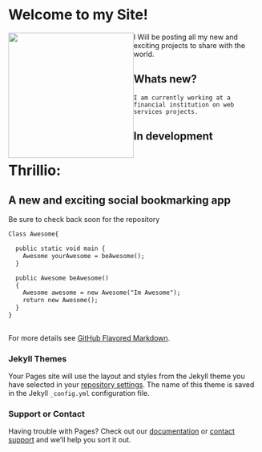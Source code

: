 # Welcome to my Site!


  <img style="float: left;" src="https://octodex.github.com/images/yaktocat.png" width="250" >I Will be posting all my new and exciting projects to share with the world. 





## Whats new?

` I am currently working at a financial institution on web services projects. `

## In development

# Thrillio: 
## A new and exciting social bookmarking app

Be sure to check back soon for the repository

```markdown
Class Awesome{

  public static void main {
    Awesome yourAwesome = beAwesome();
  }

  public Awesome beAwesome()
  {
    Awesome awesome = new Awesome("Im Awesome");
    return new Awesome();
  }
}
  
```

For more details see [GitHub Flavored Markdown](https://guides.github.com/features/mastering-markdown/).

### Jekyll Themes

Your Pages site will use the layout and styles from the Jekyll theme you have selected in your [repository settings](https://github.com/igaldb/igaldb.github.io/settings). The name of this theme is saved in the Jekyll `_config.yml` configuration file.

### Support or Contact

Having trouble with Pages? Check out our [documentation](https://help.github.com/categories/github-pages-basics/) or [contact support](https://github.com/contact) and we’ll help you sort it out.
